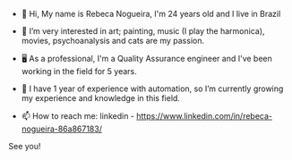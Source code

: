 - 👋 Hi, My name is Rebeca Nogueira, I'm 24 years old and I live in Brazil
- 👀 I’m very interested in art; painting, music (I play the harmonica), movies, psychoanalysis and cats are my passion.
- 🖥️ As a professional, I'm a Quality Assurance engineer and I've been working in the field for 5 years.
- 🌱 I have 1 year of experience with automation, so I’m currently growing my experience and knowledge in this field.

- 📫 How to reach me: linkedin - https://www.linkedin.com/in/rebeca-nogueira-86a867183/

See you!
